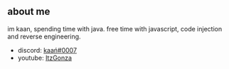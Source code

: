 ## about me

im kaan, spending time with java. free time with javascript, code injection and reverse engineering.

- discord: [kaań#0007](https://discord.com/users/736175983870083093)
- youtube: [ItzGonza](https://www.youtube.com/channel/UCdbH53T-h3OsnZe_2BpLzsQ?view_as=subscriber)
